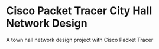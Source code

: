 # Cisco Packet Tracer City Hall Network Design
 A town hall network design project with Cisco Packet Tracer
